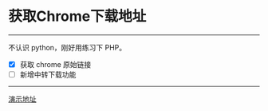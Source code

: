 ﻿# 获取Chrome下载地址

---

不认识 python，刚好用练习下 PHP。

- [x] 获取 chrome 原始链接
- [ ] 新增中转下载功能

---

[演示地址][1]

  [1]: https://chrome.nullpills.com/